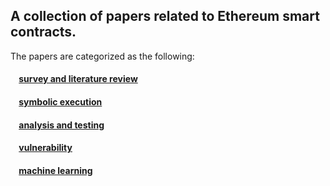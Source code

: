 ## A collection of papers related to Ethereum smart contracts.

The papers are categorized as the following:

#### &nbsp; &nbsp; [survey and literature review](./survey_literature_review.md)

#### &nbsp; &nbsp; [symbolic execution](./symbolic_execution_related_papers.md)

#### &nbsp; &nbsp; [analysis and testing](./security_analysis_and_testing.md)

#### &nbsp; &nbsp; [vulnerability](./security_vulnerabilities.md)

#### &nbsp; &nbsp; [machine learning](./machine_learning_based_papers.md)
